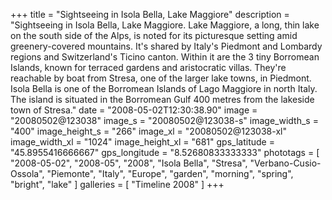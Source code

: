 +++
title = "Sightseeing in Isola Bella, Lake Maggiore"
description = "Sightseeing in Isola Bella, Lake Maggiore. Lake Maggiore, a long, thin lake on the south side of the Alps, is noted for its picturesque setting amid greenery-covered mountains. It's shared by Italy's Piedmont and Lombardy regions and Switzerland's Ticino canton. Within it are the 3 tiny Borromean Islands, known for terraced gardens and aristocratic villas. They're reachable by boat from Stresa, one of the larger lake towns, in Piedmont. Isola Bella is one of the Borromean Islands of Lago Maggiore in north Italy. The island is situated in the Borromean Gulf 400 metres from the lakeside town of Stresa."
date = "2008-05-02T12:30:38.90"
image = "20080502@123038"
image_s = "20080502@123038-s"
image_width_s = "400"
image_height_s = "266"
image_xl = "20080502@123038-xl"
image_width_xl = "1024"
image_height_xl = "681"
gps_latitude = "45.8955416666667"
gps_longitude = "8.52680833333333"
phototags = [ "2008-05-02", "2008-05", "2008", "Isola Bella", "Stresa", "Verbano-Cusio-Ossola", "Piemonte", "Italy", "Europe", "garden", "morning", "spring", "bright", "lake" ]
galleries = [ "Timeline 2008" ]
+++
